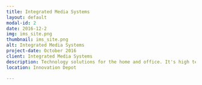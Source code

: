 ```yaml
---
title: Integrated Media Systems
layout: default
modal-id: 2
date: 2016-12-2
img: ims_site.png
thumbnail: ims_site.png
alt: Integrated Media Systems
project-date: October 2016
client: Integrated Media Systems
description: Technology solutions for the home and office. It's high tech, without the high stress!
location: Innovation Depot

---
```

